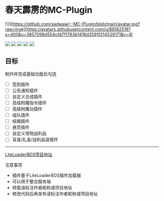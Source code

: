 # 春天霹雳的MC-Plugin
![]([https://github.com/sadwaw/--MC-Plugin/blob/main/avatar.jpg?raw=true](https://avatars.githubusercontent.com/u/88182518?s=400&u=3857098d554cfd7f1763b1416d3591f314529171&v=4)

![](https://img.shields.io/github/stars/sadwaw/--MC-Plugin.svg) ![](https://img.shields.io/github/forks/sadwaw/--MC-Plugin.svg) ![](https://img.shields.io/github/tag/sadwaw/--MC-Plugin.svg) ![](https://img.shields.io/github/release/sadwaw/--MC-Plugin.svg) ![](https://img.shields.io/github/issues/sadwaw/--MC-Plugin.svg)

## 目标
制作并完成基础功能后勾选

- [ ] 签到插件
- [ ] 公告通知插件
- [ ] 自定义合成插件
- [ ] 高级附魔指令插件
- [ ] 高级附魔台插件
- [ ] 组队插件
- [ ] 结婚插件
- [ ] 悬赏插件
- [ ] 自定义怪物战利品
- [ ] 盲盒/礼盒/战利品袋插件
----
[LiteLoaderBDS项目地址](https://github.com/LiteLDev/LiteLoaderBDSv2 "LiteLoaderBDS项目地址")

注意事项
- 插件基于LiteLoaderBDS插件加载器
- 可以用于整合服务端
- 转载请标注作者昵称或项目地址
- 修改代码后再发布请标注作者昵称或项目地址
